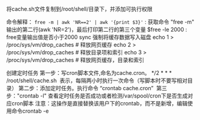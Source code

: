 将cache.sh文件复制到/root/shell/目录下，并添加可执行权限

   命令解释：
   `free -m | awk 'NR==2' | awk '{print $3}'` : 获取命令 "free -m" 输出的第二行(awk 'NR=2')，最后打印第二行的第三个变量
   $free -le  2000 : free变量输出值是否小于2000
   sync
   强制将缓存数据写入磁盘
   echo 1 > /proc/sys/vm/drop_caches      # 释放网页缓存
   echo 2 > /proc/sys/vm/drop_caches      # 释放目录项和索引
   echo 3 > /proc/sys/vm/drop_caches      # 释放网页缓存，目录和索引

创建定时任务
  第一步：写cron脚本文件,命名为cache.cron。
  */2 * * * /root/shell/cache.sh  表示，每隔两小时执行一次命令（写脚本时不要写相对目录）
  第二步：添加定时任务。执行命令 “crontab cache.cron” 
  第三步："crontab -l" 查看定时任务是否成功或者检测/var/spool/cron下是否生成对应cron脚本
  注意：这操作是直接替换该用户下的crontab，而不是新增，编辑使用命令crontab -e
